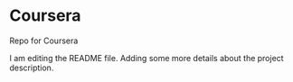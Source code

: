 # Coursera

Repo for Coursera


I am editing the README file. Adding some more details about the project description.
